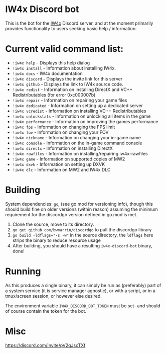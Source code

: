 # IW4x Discord bot

This is the bot for the [IW4x](https://iw4x.io/) Discord server, and at the moment primarily provides functionality to users seeking basic help / information.

# Current valid command list:

- `!iw4x help` - Displays this help dialog
- `!iw4x install` - Information about installing IW4x.
- `!iw4x docs` - IW4x documentation
- `!iw4x discord` - Displays the invite link for this server
- `!iw4x github` - Displays the link to IW4x source code.
- `!iw4x redist` - Information on installing DirectX and VC++ Redistributables (for error 0xc000007b)
- `!iw4x repair` - Information on repairing your game files
- `!iw4x dedicated` - Information on setting up a dedicated server
- `!iw4x vcredist` - Information on installing VC++ Redistributables
- `!iw4x unlockstats` - Information on unlocking all items in the game
- `!iw4x performance` - Information on improving the games performance
- `!iw4x fps` - Information on changing the FPS limit
- `!iw4x fov` - Information on changing your FOV
- `!iw4x nickname` - Information on changing your in-game name
- `!iw4x console` - Information on the in-game command console
- `!iw4x directx` - Information on installing DirectX
- `!iw4x rawfiles` - Information on installing/repairing iw4x-rawfiles
- `!iw4x game` - Information on supported copies of MW2
- `!iw4x dxvk` - Information on setting up DXVK
- `!iw4x dlc` - Information on MW2 and IW4x DLC

# Building

System dependencies: `go`, (see go.mod for versioning info), though this should build fine on older versions (within reason) assuming the minimum requirement for the discordgo version defined in go.mod is met. 

1. Clone the source, move to its directory.
2. `go get github.com/bwmarrin/discordgo` to pull the discordgo library
3. `go build -ldflags="-s -w"` in the source directory, the `ldflags` here strips the binary to reduce resource usage
4. After building, you should have a resulting `iw4x-discord-bot` binary, done!

# Running

As this produces a single binary, it can simply be run as (preferably) part of a system service (it is service manager agnostic), or with a script, or in a tmux/screen session, or however else desired.

The environment variable `IW4X_DISCORD_BOT_TOKEN` must be set- and should of course contain the token for the bot.

# Misc

https://discord.com/invite/pV2qJscTXf

